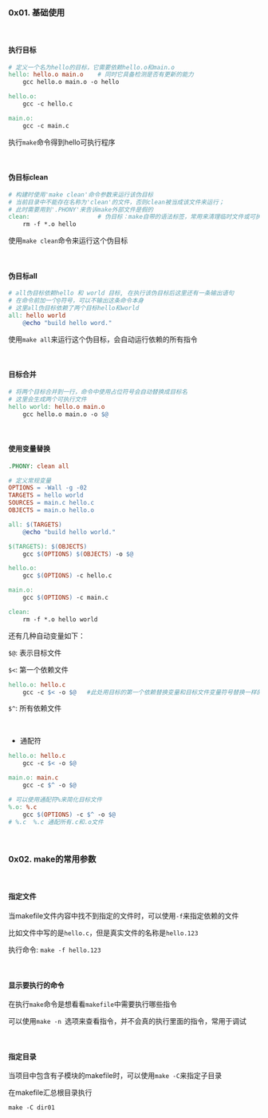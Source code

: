 ### 0x01. 基础使用

<br/>

#### 执行目标

```makefile
# 定义一个名为hello的目标，它需要依赖hello.o和main.o
hello: hello.o main.o    # 同时它具备检测是否有更新的能力
	gcc hello.o main.o -o hello

hello.o:
	gcc -c hello.c

main.o:
	gcc -c main.c

```

执行`make`命令得到hello可执行程序

<br/>

#### 伪目标clean

```makefile
# 构建时使用'make clean'命令参数来运行该伪目标
# 当前目录中不能存在名称为'clean'的文件，否则clean被当成该文件来运行；
# 此时需要用到'.PHONY'来告诉make外部文件是假的
clean:                   # 伪目标：make自带的语法标签，常用来清理临时文件或可执行文件；还有一个常用伪目标all
	rm -f *.o hello
```

使用`make clean`命令来运行这个伪目标

<br/>

#### 伪目标all

```makefile
# all伪目标依赖hello 和 world 目标, 在执行该伪目标后这里还有一条输出语句
# 在命令前加一个@符号，可以不输出这条命令本身
# 这里all伪目标依赖了两个目标hello和world
all: hello world
	@echo "build hello word."
```

使用`make all`来运行这个伪目标，会自动运行依赖的所有指令

<br/>

#### 目标合并

```makefile
# 将两个目标合并到一行，命令中使用占位符号会自动替换成目标名
# 这里会生成两个可执行文件
hello world: hello.o main.o 
	gcc hello.o main.o -o $@
```

<br/>

#### 使用变量替换

```makefile
.PHONY: clean all

# 定义常规变量
OPTIONS = -Wall -g -02
TARGETS = hello world
SOURCES = main.c hello.c
OBJECTS = main.o hello.o

all: $(TARGETS)
	@echo "build hello world."

$(TARGETS): $(OBJECTS)
	gcc $(OPTIONS) $(OBJECTS) -o $@  		

hello.o:
	gcc $(OPTIONS) -c hello.c

main.o:
	gcc $(OPTIONS) -c main.c

clean:
	rm -f *.o hello world

```

还有几种自动变量如下：

`$@`: 表示目标文件

`$<`: 第一个依赖文件

```makefile
hello.o: hello.c
	gcc -c $< -o $@   #此处用目标的第一个依赖替换变量和目标文件变量符号替换一样的效果
```

`$^`: 所有依赖文件

<br/>

- 通配符

```makefile
hello.o: hello.c
	gcc -c $< -o $@

main.o: main.c
	gcc -c $^ -o $@

# 可以使用通配符%来简化目标文件
%.o: %.c
	gcc $(OPTIONS) -c $^ -o $@
# %.c  %.c 通配所有.c和.o文件
```

<br/>

### 0x02. make的常用参数

<br/>

#### 指定文件

当makefile文件内容中找不到指定的文件时，可以使用`-f`来指定依赖的文件

比如文件中写的是`hello.c`，但是真实文件的名称是`hello.123`

执行命令: `make -f hello.123` 

<br/>

#### 显示要执行的命令

在执行`make`命令是想看看`makefile`中需要执行哪些指令

可以使用`make -n `选项来查看指令，并不会真的执行里面的指令，常用于调试

<br/>

#### 指定目录

当项目中包含有子模块的makefile时，可以使用`make -C`来指定子目录

在makefile汇总根目录执行

`make -C dir01`